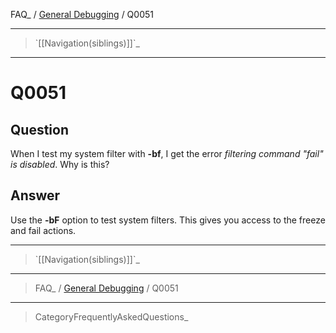 FAQ\_ / [General Debugging](FAQ/General_Debugging) / Q0051

* * * * *

> \`[[Navigation(siblings)]]\`\_

* * * * *

Q0051
=====

Question
--------

When I test my system filter with **-bf**, I get the error *filtering
command "fail" is disabled*. Why is this?

Answer
------

Use the **-bF** option to test system filters. This gives you access to
the freeze and fail actions.

* * * * *

> \`[[Navigation(siblings)]]\`\_

* * * * *

> FAQ\_ / [General Debugging](FAQ/General_Debugging) / Q0051

* * * * *

> CategoryFrequentlyAskedQuestions\_
